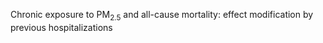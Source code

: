 Chronic exposure to PM$_{2.5}$ and all-cause mortality: effect modification by previous hospitalizations
